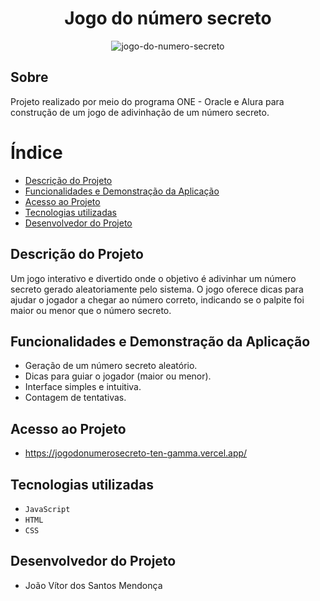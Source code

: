 <h1 align="center">Jogo do número secreto</h1>

<p align="center">
  <img src="https://github.com/user-attachments/assets/bf3995d2-fb7b-42d1-84e7-ed7877a5dd77" alt="jogo-do-numero-secreto">
</p>

<h2 id="sobre">Sobre</h2>
<p> Projeto realizado por meio do programa ONE - Oracle e Alura para construção de um jogo de adivinhação de um número secreto.</p>

# Índice 

* [Descrição do Projeto](#descrição-do-projeto)
* [Funcionalidades e Demonstração da Aplicação](#funcionalidades-e-demonstração-da-aplicação)
* [Acesso ao Projeto](#acesso-ao-projeto)
* [Tecnologias utilizadas](#tecnologias-utilizadas)
* [Desenvolvedor do Projeto](#desenvolvedor-projeto)


<h2 id="descrição-do-projeto">Descrição do Projeto</h2> 
Um jogo interativo e divertido onde o objetivo é adivinhar um número secreto gerado aleatoriamente pelo sistema. O jogo oferece dicas para ajudar o jogador a chegar ao número correto, indicando se o palpite foi maior ou menor que o número secreto.

<h2 id="funcionalidades-e-demonstração-da-aplicação">Funcionalidades e Demonstração da Aplicação</h2>

* Geração de um número secreto aleatório.
* Dicas para guiar o jogador (maior ou menor).
* Interface simples e intuitiva.
* Contagem de tentativas.

<h2 id="acesso-ao-projeto">Acesso ao Projeto</h2>

* https://jogodonumerosecreto-ten-gamma.vercel.app/

<h2 id="tecnologias-utilizadas">Tecnologias utilizadas</h2>

- ``JavaScript``
- ``HTML``
- ``CSS``

<h2 id="desenvolvedor-projeto">Desenvolvedor do Projeto</h2>

* João Vítor dos Santos Mendonça
